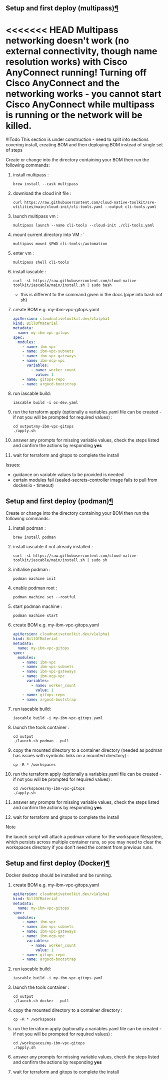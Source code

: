 ## Setup and first deploy (multipass)[¶](https://binnes.github.io/TechZoneAutomation/setup/#setup-and-first-deploy-multipass)

<<<<<<< HEAD
Multipass networking doesn't work (no external connectivity, though name resolution works) with Cisco AnyConnect running! Turning off Cisco AnyConnect and the networking works - you cannot start Cisco AnyConnect while multipass is running or the network will be killed.
=======
!!!Todo
    This section is under construction - need to split into sections covering install, creating BOM and then deploying BOM instead of single set of steps

Create or change into the directory containing your BOM then run the following commands:

1. install multipass : 

   ```shell
   brew install --cask multipass
   ```

2. download the cloud init file : 

   ```shell
   curl https://raw.githubusercontent.com/cloud-native-toolkit/sre-utilities/main/cloud-init/cli-tools.yaml --output cli-tools.yaml
   ```

3. launch multipass vm : 

   ```shell
   multipass launch --name cli-tools --cloud-init ./cli-tools.yaml
   ```

4. mount current directory into VM : `

   ```shell
   multipass mount $PWD cli-tools:/automation
   ```

5. enter vm : 

   ```shell
   multipass shell cli-tools
   ```

6. install iascable : 

   ```shell
   curl -sL https://raw.githubusercontent.com/cloud-native-toolkit/iascable/main/install.sh | sudo bash
   ```

    - this is different to the command given in the docs (pipe into bash not sh)

7. create BOM e.g. my-ibm-vpc-gitops.yaml

   ```yaml
   apiVersion: cloudnativetoolkit.dev/v1alpha1
   kind: BillOfMaterial
   metadata:
     name: my-ibm-vpc-gitops
   spec:
     modules:
       - name: ibm-vpc
       - name: ibm-vpc-subnets
       - name: ibm-vpc-gateways
       - name: ibm-ocp-vpc
         variables:
           - name: worker_count
             value: 1
       - name: gitops-repo
       - name: argocd-bootstrap
   ```

8. run iascable build: 

   ```shell
   iascable build -i oc-dev.yaml
   ```

   

9. run the terraform apply (optionally a variables.yaml file can be created - if not you will be prompted for required values) :

   ```shell
   cd output/my-ibm-vpc-gitops
   ./apply.sh
   ```

10. answer any prompts for missing variable values, check the steps listed and confirm the actions by responding **yes**

11. wait for terraform and gitops to complete the install

Issues:

- guidance on variable values to be provided is needed
- certain modules fail (sealed-secrets-controller image fails to pull from docker.io - timeout)

## Setup and first deploy (podman)[¶](https://binnes.github.io/TechZoneAutomation/setup/#setup-and-first-deploy-podman)

Create or change into the directory containing your BOM then run the following commands:

1. install podman : 

   ```shell
   brew install podman
   ```

2. install iascable if not already installed : 

   ```shell
   curl -sL https://raw.githubusercontent.com/cloud-native-toolkit/iascable/main/install.sh | sudo sh
   ```

3. initialise podman : 

   ```shell
   podman machine init
   ```

4. enable podman root : 

   ```shell
   podman machine set --rootful
   ```

5. start podman machine : 

   ```shell
   podman machine start
   ```

6. create BOM e.g. my-ibm-vpc-gitops.yaml

   ```yaml
   apiVersion: cloudnativetoolkit.dev/v1alpha1
   kind: BillOfMaterial
   metadata:
     name: my-ibm-vpc-gitops
   spec:
     modules:
       - name: ibm-vpc
       - name: ibm-vpc-subnets
       - name: ibm-vpc-gateways
       - name: ibm-ocp-vpc
         variables:
           - name: worker_count
             value: 1
       - name: gitops-repo
       - name: argocd-bootstrap
   ```

7. run iascable build: 

   ```shell
   iascable build -i my-ibm-vpc-gitops.yaml
   ```

8. launch the tools container :

   ```shell
   cd output 
   ./launch.sh podman --pull
   ```

9. copy the mounted directory to a container directory (needed as podman has issues with symbolic links on a mounted directory) : 

   ```shell
   cp -R * /workspaces
   ```

   

10. run the terraform apply (optionally a variables.yaml file can be created - if not you will be prompted for required values) :

    ```shell
    cd /workspaces/my-ibm-vpc-gitops
    ./apply.sh
    ```

11. answer any prompts for missing variable values, check the steps listed and confirm the actions by responding **yes**

12. wait for terraform and gitops to complete the install

Note

the launch script will attach a podman volume for the workspace filesystem, which persists across multiple container runs, so you may need to clear the workspaces directory if you don't need the content from previous runs.



## Setup and first deploy (Docker)[¶](https://binnes.github.io/TechZoneAutomation/setup/#setup-and-first-deploy-podman)

Docker desktop should be installed and be running.

1. create BOM e.g. my-ibm-vpc-gitops.yaml

   ```yaml
   apiVersion: cloudnativetoolkit.dev/v1alpha1
   kind: BillOfMaterial
   metadata:
     name: my-ibm-vpc-gitops
   spec:
     modules:
       - name: ibm-vpc
       - name: ibm-vpc-subnets
       - name: ibm-vpc-gateways
       - name: ibm-ocp-vpc
         variables:
           - name: worker_count
             value: 1
       - name: gitops-repo
       - name: argocd-bootstrap
   ```

2. run iascable build: 

   ```shell
   iascable build -i my-ibm-vpc-gitops.yaml
   ```

   

3. launch the tools container :

   ```shell
   cd output 
   ./launch.sh docker --pull
   ```

4. copy the mounted directory to a container directory :

   ```shell
   cp -R * /workspaces
   ```

   

5. run the terraform apply (optionally a variables.yaml file can be created - if not you will be prompted for required values) :

   ```shell
   cd /workspaces/my-ibm-vpc-gitops
   ./apply.sh
   ```

6. answer any prompts for missing variable values, check the steps listed and confirm the actions by responding **yes**

7. wait for terraform and gitops to complete the install

